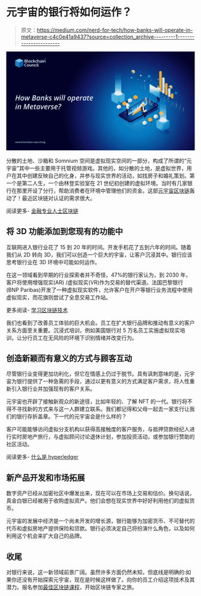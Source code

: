 # 元宇宙的银行将如何运作？

> 原文：<https://medium.com/nerd-for-tech/how-banks-will-operate-in-metaverse-c4c0e41a9437?source=collection_archive---------1----------------------->

![](img/b69ad30282bd76438852e00be2ea2bcf.png)

分散的土地、沙箱和 Somnium 空间是虚拟现实空间的一部分，构成了所谓的“元宇宙”其中一些主要用于托管视频游戏。其他的，如分散的土地，是虚拟世界，用户在其中创建反映自己的化身，并参与现实世界的活动，如找房子和婚礼策划。第一个是第二人生，一个由林登实验室在 21 世纪初创建的虚拟环境。当时有几家银行在那里开设了分行，帮助消费者在环境中管理他们的资金。这部[元宇宙区块链](https://www.blockchain-council.org/blockchain/know-everything-about-blockchain-metaverse-and-why-does-it-matter/)轰动了！最近区块链对认证的需求很大。

阅读更多- [金融专业人士区块链](https://www.blockchain-council.org/certifications/certified-blockchain-finance-professional/)

## **将 3D 功能添加到您现有的功能中**

互联网进入银行业花了 15 到 20 年的时间。开发手机花了五到六年的时间。随着我们从 2D 转向 3D，我们可以创造一个巨大的宇宙，让客户沉浸其中。银行应该思考银行业在 3D 环境中可能如何运作。

在这一领域看到早期的行业探索者并不奇怪，47%的银行家认为，到 2030 年，客户将使用增强现实(AR) /虚拟现实(VR)作为交易的替代渠道。法国巴黎银行(BNP Paribas)开发了一种虚拟现实软件，允许客户在开户等银行业务流程中使用虚拟现实，而花旗则尝试了全息交易工作站。

更多阅读- [学习区块链技术](https://www.blockchain-council.org/blockchain/how-can-a-newbie-start-learning-about-blockchain/)

我们也看到了改善员工体验的巨大机会。员工在扩大银行品牌和推动有意义的客户关系方面至关重要。沉浸式培训，例如美国银行对 5 万名员工实施虚拟现实培训，让分行员工在无风险的环境下识别情绪并改变行为。

## **创造新颖而有意义的方式与顾客互动**

尽管银行业变得更加功利化，但它在情感上仍过于脱节。具有讽刺意味的是，元宇宙为银行提供了一种急需的手段，通过以更有意义的方式满足客户需求，将人性重新引入银行业并加强现有的客户关系。

元宇宙也开辟了接触新观众的新途径，比如年轻的、了解 NFT 的一代。银行将不得不寻找新的方式来与这一人群建立联系。我们都记得和父母一起去一家支行让我们的银行存折盖章。下一代的元宇宙会是什么样的？

客户可能能够访问虚拟分支机构以获得高接触度的客户服务，与抵押贷款经纪人进行实时房地产旅行，与虚拟顾问讨论退休计划，参加投资活动，或参加银行赞助的社区活动。

阅读更多- [什么是 hyperledger](https://www.blockchain-council.org/blockchain/what-is-hyperledger-fabric-in-blockchain-a-complete-guide/)

## **新产品开发和市场拓展**

数字资产已经从加密社区中爆发出来，现在可以在市场上交易和估价。换句话说，真金白银已经被用于收购虚拟资产。他们会想在现实世界中好好利用他们的虚拟货币。

元宇宙的发展中经济是一个尚未开发的增长源，银行能够为加密货币、不可替代的代币和虚拟房地产提供保险和贷款。银行必须决定自己将扮演什么角色，以及如何利用这个机会来扩大自己的品牌。

## **收尾**

对银行来说，这一新领域前景广阔。虽然许多方面仍然未知，但底线是明确的:如果你还没有开始探索元宇宙，现在是时候这样做了。向你的员工介绍这项技术及其潜力。报名参加[最佳区块链课程](https://www.blockchain-council.org/blockchain-certification/)，开始区块链专家之旅。